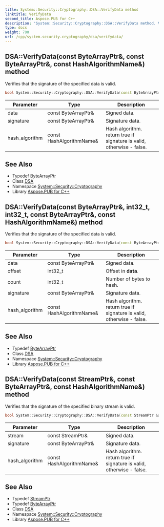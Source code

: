 ```yaml
---
title: System::Security::Cryptography::DSA::VerifyData method
linktitle: VerifyData
second_title: Aspose.PUB for C++
description: 'System::Security::Cryptography::DSA::VerifyData method. Verifies that the signature of the specified data is valid in C++.'
type: docs
weight: 700
url: /cpp/system.security.cryptography/dsa/verifydata/
---
```

## DSA::VerifyData(const ByteArrayPtr\&, const ByteArrayPtr\&, const HashAlgorithmName\&) method


Verifies that the signature of the specified data is valid.

```cpp
bool System::Security::Cryptography::DSA::VerifyData(const ByteArrayPtr &data, const ByteArrayPtr &signature, const HashAlgorithmName &hash_algorithm)
```


| Parameter | Type | Description |
| --- | --- | --- |
| data | const ByteArrayPtr\& | Signed data. |
| signature | const ByteArrayPtr\& | Signature data. |
| hash_algorithm | const HashAlgorithmName\& | Hash algorithm. return true if signature is valid, otherwise - false. |

## See Also

* Typedef [ByteArrayPtr](../../../system/bytearrayptr/)
* Class [DSA](../)
* Namespace [System::Security::Cryptography](../../)
* Library [Aspose.PUB for C++](../../../)
## DSA::VerifyData(const ByteArrayPtr\&, int32_t, int32_t, const ByteArrayPtr\&, const HashAlgorithmName\&) method


Verifies that the signature of the specified data is valid.

```cpp
bool System::Security::Cryptography::DSA::VerifyData(const ByteArrayPtr &data, int32_t offset, int32_t count, const ByteArrayPtr &signature, const HashAlgorithmName &hash_algorithm)
```


| Parameter | Type | Description |
| --- | --- | --- |
| data | const ByteArrayPtr\& | Signed data. |
| offset | int32_t | Offset in **data**. |
| count | int32_t | Number of bytes to hash. |
| signature | const ByteArrayPtr\& | Signature data. |
| hash_algorithm | const HashAlgorithmName\& | Hash algorithm. return true if signature is valid, otherwise - false. |

## See Also

* Typedef [ByteArrayPtr](../../../system/bytearrayptr/)
* Class [DSA](../)
* Namespace [System::Security::Cryptography](../../)
* Library [Aspose.PUB for C++](../../../)
## DSA::VerifyData(const StreamPtr\&, const ByteArrayPtr\&, const HashAlgorithmName\&) method


Verifies that the signature of the specified binary stream is valid.

```cpp
bool System::Security::Cryptography::DSA::VerifyData(const StreamPtr &stream, const ByteArrayPtr &signature, const HashAlgorithmName &hash_algorithm)
```


| Parameter | Type | Description |
| --- | --- | --- |
| stream | const StreamPtr\& | Signed data. |
| signature | const ByteArrayPtr\& | Signature data. |
| hash_algorithm | const HashAlgorithmName\& | Hash algorithm. return true if signature is valid, otherwise - false. |

## See Also

* Typedef [StreamPtr](../../../system/streamptr/)
* Typedef [ByteArrayPtr](../../../system/bytearrayptr/)
* Class [DSA](../)
* Namespace [System::Security::Cryptography](../../)
* Library [Aspose.PUB for C++](../../../)
